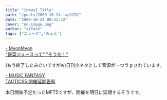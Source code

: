 ```yaml
---
title: "[news] Title"
path: "/posts/2009-10-24--wp1291"
date: "2009-10-24 09:52:42"
cover: "no-image.png"
author: "stfate"
tags: ["ニュース","みょん"]
---
```


<style type="text/css">
<!--
p {white-space: pre-wrap};
-->
</style>

<a  href="http://www.myonmyon.com/" target="_blank">- MyonMyon "野菜ジュースって" "そうだ！"</a>
<div >(もう終了したみたいですがw)日刊小ネタとして音源が一つうｐされています。</div>

<a  href="http://mft.exdeath.info/" target="_blank">- MUSiC FANTASY TACTICS5 開催延期告知</a>
<div >本日開催予定だったMFT5ですが、開催を明日に延期するそうです。</div>